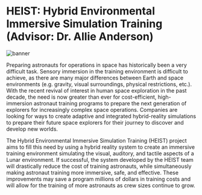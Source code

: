 # HEIST: Hybrid Environmental Immersive Simulation Training (Advisor: Dr. Allie Anderson)

![banner](https://www.nasa.gov/sites/default/files/thumbnails/image/06_iss065e048387_sm.jpg)

Preparing astronauts for operations in space has historically been a very difficult task. Sensory immersion in the training environment is difficult to achieve, as there are many major differences between Earth and space environments (e.g. gravity, visual surroundings, physical restrictions, etc.). With the recent revival of interest in human space exploration in the past decade, the need is now greater than ever for cost-efficient, high-immersion astronaut training programs to prepare the next generation of explorers for increasingly complex space operations. Companies are looking for ways to create adaptive and integrated hybrid-reality simulations to prepare their future space explorers for their journey to discover and develop new worlds.

The Hybrid Environmental Immersive Simulation Training (HEIST) project aims to fill this need by using a hybrid reality system to create an immersive training environment simulating the visual, auditory, and tactile aspects of a Lunar environment. If successful, the system developed by the HEIST team will drastically reduce the cost of training astronauts, while simultaneously making astronaut training more immersive, safe, and effective. These improvements may save a program millions of dollars in training costs and will allow for the training of more astronauts as crew sizes continue to grow.
